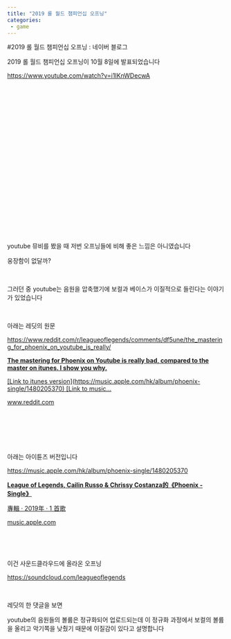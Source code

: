```yaml
---
title: "2019 롤 월드 챔피언십 오프닝"
categories:
 - game
---
```

#2019 롤 월드 챔피언십 오프닝 : 네이버 블로그
<div class="wrap_rabbit pcol2 _param(1) _postViewArea221673006426" id="post-view221673006426">
<!-- Rabbit HTML --><div class="se-viewer se-theme-default" lang="ko-KR">
<!-- SE_DOC_HEADER_END -->
<div class="se-main-container">
<div class="se-component se-text se-l-default" id="SE-ea36dfb0-54ee-4dc2-a93e-27e4d86933ae">
<div class="se-component-content">
<div class="se-section se-section-text se-l-default">
<div class="se-module se-module-text"><!-- SE-TEXT { --><p class="se-text-paragraph se-text-paragraph-align-" id="SE-f21ba930-b447-4250-9c5d-66a370dda437" style=""><span class="se-fs- se-ff-" id="SE-8805879a-b875-4426-9860-211b3a3ee4b2" style="">2019 롤 월드 챔피언십 오프닝이 10월 8일에 발표되었습니다</span></p><!-- } SE-TEXT --><!-- SE-TEXT { --><p class="se-text-paragraph se-text-paragraph-align-" id="SE-5bc0df65-afb2-4296-b512-c9b1cd7944bd" style=""><span class="se-fs- se-ff-" id="SE-a1ea2969-7772-4df3-8dd6-572a1ecec311" style=""><a class="se-link" href="https://www.youtube.com/watch?v=i1IKnWDecwA" target="_blank">https://www.youtube.com/watch?v=i1IKnWDecwA</a></span></p><!-- } SE-TEXT --></div>
</div>
</div>
</div> <div class="se-component se-oembed se-l-default" id="SE-911b3fd6-c831-43bb-a1e3-467df6323ed0">
<div class="se-component-content se-component-content-fit">
<div class="se-section se-section-oembed se-section-align- se-l-default">
<div class="se-module se-module-oembed se-is-progress" style="padding-top: 56.25%;"></div>
</div>
</div>
<script class="__se_module_data" data-module='{"type":"v2_oembed", "id" :"SE-911b3fd6-c831-43bb-a1e3-467df6323ed0", "data" : { "html": "&lt;iframe width=\"480\" height=\"270\" src=\"https://www.youtube.com/embed/i1IKnWDecwA?feature=oembed\" frameborder=\"0\" allow=\"accelerometer; autoplay; encrypted-media; gyroscope; picture-in-picture\" allowfullscreen&gt;&lt;/iframe&gt;", "originalWidth" : "480", "originalHeight" : "270", "contentMode" : "fit", "description": "의심을 박차고 미래를 마주하라. 2019 리그 오브 레전드 월드 챔피언십에 대한 추가 정보는 리그 오브 레전드 공식 홈페이지(https://www.leagueoflegends.co.kr/ko)에서 확인하실 수 있습니다. Phoenix 음원은 아래 사이트에서 감상해보세요. http:...", "inputUrl": "https://www.youtube.com/watch?v=i1IKnWDecwA", "thumbnailUrl" : "https://i.ytimg.com/vi/i1IKnWDecwA/hqdefault.jpg", "thumbnailHeight" : "360", "thumbnailWidth" : "480", "title": "Phoenix (ft. Cailin Russo and Chrissy Costanza) | Worlds 2019 - League of Legends", "providerUrl": "https://www.youtube.com/", "align": "", "type" : "video" }}' type="text/data"></script>
</div>
<div class="se-component se-text se-l-default" id="SE-0023a709-578b-4e6e-ab19-67f16b479d93">
<div class="se-component-content">
<div class="se-section se-section-text se-l-default">
<div class="se-module se-module-text"><!-- SE-TEXT { --><p class="se-text-paragraph se-text-paragraph-align-" id="SE-6a248235-e9e7-40ec-98ca-1351ef27ee31" style=""><span class="se-fs- se-ff-" id="SE-c65dd516-1793-4eab-934e-7aec5cd15a68" style="">​</span></p><!-- } SE-TEXT --><!-- SE-TEXT { --><p class="se-text-paragraph se-text-paragraph-align-" id="SE-3b5ea1b9-e44b-4a87-b9ce-bc468cd71253" style=""><span class="se-fs- se-ff-" id="SE-7c510c7e-fd24-4a6e-a88a-43697efc475d" style="">​</span></p><!-- } SE-TEXT --><!-- SE-TEXT { --><p class="se-text-paragraph se-text-paragraph-align-" id="SE-0ad298fa-e9af-4ec7-b7cd-1238de6144b9" style=""><span class="se-fs- se-ff-" id="SE-eb405c13-addf-4cfa-bd38-ad7d5a2d99ce" style="">youtube 뮤비를 봤을 때 저번 오프닝들에 비해 좋은 느낌은 아니였습니다</span></p><!-- } SE-TEXT --><!-- SE-TEXT { --><p class="se-text-paragraph se-text-paragraph-align-" id="SE-c36e9fc0-a83b-4fdb-bd68-162ef61ee9ac" style=""><span class="se-fs- se-ff-" id="SE-00fe5372-e498-45ef-9902-259748029273" style="">웅장함이 없달까?</span></p><!-- } SE-TEXT --><!-- SE-TEXT { --><p class="se-text-paragraph se-text-paragraph-align-" id="SE-d693aef6-6cbe-4d5f-a046-6d00af77f20c" style=""><span class="se-fs- se-ff-" id="SE-d533f16e-db33-4366-ad16-6f39b4e1a917" style="">​</span></p><!-- } SE-TEXT --><!-- SE-TEXT { --><p class="se-text-paragraph se-text-paragraph-align-" id="SE-9a32a963-dc87-4037-8d74-8f538b6d9e45" style=""><span class="se-fs- se-ff-" id="SE-749533cd-3b19-41c6-bc3b-bbfba5f04dfe" style="">그러던 중 youtube는 음원을 압축했기에 보컬과 베이스가 이질적으로 들린다는 이야기가 있었습니다</span></p><!-- } SE-TEXT --><!-- SE-TEXT { --><p class="se-text-paragraph se-text-paragraph-align-" id="SE-c9715921-71c7-4f17-8a90-1c4aa7c77bfa" style=""><span class="se-fs- se-ff-" id="SE-67a46631-3a04-4075-ac4b-01252ca5be47" style="">​</span></p><!-- } SE-TEXT --><!-- SE-TEXT { --><p class="se-text-paragraph se-text-paragraph-align-" id="SE-e310c19a-f042-4db2-a396-5dd9804c30bd" style=""><span class="se-fs- se-ff-" id="SE-7abb010e-b980-47b8-8b12-845d1d8f0b5c" style="">아래는 레딧의 원문</span></p><!-- } SE-TEXT --><!-- SE-TEXT { --><p class="se-text-paragraph se-text-paragraph-align-" id="SE-e70446a3-3530-4235-a282-ad84d87b7a45" style=""><span class="se-fs- se-ff-" id="SE-fde75325-1dec-44f7-b9e0-60d9a07ef775" style=""><a class="se-link" href="https://www.reddit.com/r/leagueoflegends/comments/df5une/the_mastering_for_phoenix_on_youtube_is_really/" target="_blank">https://www.reddit.com/r/leagueoflegends/comments/df5une/the_mastering_for_phoenix_on_youtube_is_really/</a></span></p><!-- } SE-TEXT --></div>
</div>
</div>
</div> <div class="se-component se-oglink se-l-large_image" id="SE-5e4392c8-3567-49a3-9140-767881de13e2">
<div class="se-component-content">
<div class="se-section se-section-oglink se-l-large_image se-section-align-">
<div class="se-module se-module-oglink">
<a class="se-oglink-thumbnail" href="https://www.reddit.com/r/leagueoflegends/comments/df5une/the_mastering_for_phoenix_on_youtube_is_really/" target="_blank">
<img alt="" class="se-oglink-thumbnail-resource" src="https://dthumb-phinf.pstatic.net/?src=%22https%3A%2F%2Fexternal-preview.redd.it%2FKshwt_hNnH9um2HOV5v0ebn9CB1_a_5XuO51VzZjLmI.jpg%3Fwidth%3D1200%26height%3D628.272251309%26auto%3Dwebp%26s%3D915aa501aea75ad54d925255a7f2c5bed428791a%22&amp;type=ff500_300">
</img></a>
<a class="se-oglink-info" href="https://www.reddit.com/r/leagueoflegends/comments/df5une/the_mastering_for_phoenix_on_youtube_is_really/" target="_blank">
<div class="se-oglink-info-container">
<strong class="se-oglink-title">The mastering for Phoenix on Youtube is really bad, compared to the master on itunes. I show you why.</strong>
<p class="se-oglink-summary">[Link to itunes version](https://music.apple.com/hk/album/phoenix-single/1480205370) [Link to music...</p>
<p class="se-oglink-url">www.reddit.com</p>
</div>
</a>
</div>
</div>
</div>
<script class="__se_module_data" data-module='{"type":"v2_oglink", "id" :"SE-5e4392c8-3567-49a3-9140-767881de13e2", "data" : {"link" : "https://www.reddit.com/r/leagueoflegends/comments/df5une/the_mastering_for_phoenix_on_youtube_is_really/", "isVideo" : "false", "thumbnail" : "https://dthumb-phinf.pstatic.net/?src=%22https%3A%2F%2Fexternal-preview.redd.it%2FKshwt_hNnH9um2HOV5v0ebn9CB1_a_5XuO51VzZjLmI.jpg%3Fwidth%3D1200%26height%3D628.272251309%26auto%3Dwebp%26s%3D915aa501aea75ad54d925255a7f2c5bed428791a%22&amp;type=ff500_300"}}' type="text/data"></script>
</div> <div class="se-component se-text se-l-default" id="SE-b15fd943-a44f-4547-83db-db9a34c0b23b">
<div class="se-component-content">
<div class="se-section se-section-text se-l-default">
<div class="se-module se-module-text"><!-- SE-TEXT { --><p class="se-text-paragraph se-text-paragraph-align-" id="SE-cca9fb9b-10c2-40d0-a416-74fb39b2646a" style=""><span class="se-fs- se-ff-" id="SE-c53df965-ab6f-448d-b508-0e68441089dd" style="">​</span></p><!-- } SE-TEXT --><!-- SE-TEXT { --><p class="se-text-paragraph se-text-paragraph-align-" id="SE-d7940b04-e461-48da-97fb-12e8e74fcdf3" style=""><span class="se-fs- se-ff-" id="SE-217ed19d-04d2-4d96-887f-1d9925286f14" style="">​</span></p><!-- } SE-TEXT --><!-- SE-TEXT { --><p class="se-text-paragraph se-text-paragraph-align-" id="SE-ecab8b7f-7d2d-4d03-8b96-2a66fc2d8049" style=""><span class="se-fs- se-ff-" id="SE-47e5874a-7986-467c-8f16-022fa775aba5" style="">​</span></p><!-- } SE-TEXT --><!-- SE-TEXT { --><p class="se-text-paragraph se-text-paragraph-align-" id="SE-704c7d93-9122-4cae-bc2e-81a114f9f86c" style=""><span class="se-fs- se-ff-" id="SE-f4b56f50-bfa7-45cd-9df3-0ef00749f06a" style="">아래는 아이튠즈 버전입니다</span></p><!-- } SE-TEXT --><!-- SE-TEXT { --><p class="se-text-paragraph se-text-paragraph-align-" id="SE-1895b2e0-5b69-4dc0-99d6-94af107bf70b" style=""><span class="se-fs- se-ff-" id="SE-a9f11cb7-15c3-437b-a02c-4e7c63d09be7" style=""><a class="se-link" href="https://music.apple.com/hk/album/phoenix-single/1480205370" target="_blank">https://music.apple.com/hk/album/phoenix-single/1480205370</a></span></p><!-- } SE-TEXT --></div>
</div>
</div>
</div> <div class="se-component se-oglink se-l-large_image" id="SE-7492227d-c943-469d-84c6-fb55f4945cd9">
<div class="se-component-content">
<div class="se-section se-section-oglink se-l-large_image se-section-align-">
<div class="se-module se-module-oglink">
<a class="se-oglink-thumbnail" href="https://music.apple.com/hk/album/phoenix-single/1480205370" target="_blank">
<img alt="" class="se-oglink-thumbnail-resource" src="https://dthumb-phinf.pstatic.net/?src=%22https%3A%2F%2Fis4-ssl.mzstatic.com%2Fimage%2Fthumb%2FMusic123%2Fv4%2F65%2F7b%2F47%2F657b47bc-fd08-0b08-3d90-a86c412af725%2F811395033098.png%2F1200x630wp.png%22&amp;type=ff500_300">
</img></a>
<a class="se-oglink-info" href="https://music.apple.com/hk/album/phoenix-single/1480205370" target="_blank">
<div class="se-oglink-info-container">
<strong class="se-oglink-title">‎League of Legends, Cailin Russo &amp; Chrissy Costanza的《Phoenix - Single》</strong>
<p class="se-oglink-summary">‎專輯 · 2019年 · 1 首歌</p>
<p class="se-oglink-url">music.apple.com</p>
</div>
</a>
</div>
</div>
</div>
<script class="__se_module_data" data-module='{"type":"v2_oglink", "id" :"SE-7492227d-c943-469d-84c6-fb55f4945cd9", "data" : {"link" : "https://music.apple.com/hk/album/phoenix-single/1480205370", "isVideo" : "false", "thumbnail" : "https://dthumb-phinf.pstatic.net/?src=%22https%3A%2F%2Fis4-ssl.mzstatic.com%2Fimage%2Fthumb%2FMusic123%2Fv4%2F65%2F7b%2F47%2F657b47bc-fd08-0b08-3d90-a86c412af725%2F811395033098.png%2F1200x630wp.png%22&amp;type=ff500_300"}}' type="text/data"></script>
</div> <div class="se-component se-text se-l-default" id="SE-3a221586-88dd-4e83-a000-ec9bb3777083">
<div class="se-component-content">
<div class="se-section se-section-text se-l-default">
<div class="se-module se-module-text"><!-- SE-TEXT { --><p class="se-text-paragraph se-text-paragraph-align-" id="SE-5c34077d-1a2d-4905-b8e8-949450bae131" style=""><span class="se-fs- se-ff-" id="SE-2918b922-3da3-4275-ba12-de9d42399e10" style="">​</span></p><!-- } SE-TEXT --><!-- SE-TEXT { --><p class="se-text-paragraph se-text-paragraph-align-" id="SE-c5fa63f4-4a9c-4b48-89e6-7436655ae89d" style=""><span class="se-fs- se-ff-" id="SE-4b389fa9-cb06-41c6-8246-0be6497ef7c5" style="">​</span></p><!-- } SE-TEXT --><!-- SE-TEXT { --><p class="se-text-paragraph se-text-paragraph-align-" id="SE-41b551ae-7fbd-40bb-a883-0e5f7d5e8a80" style=""><span class="se-fs- se-ff-" id="SE-6f65472d-d842-494f-ab83-bfd31ea9f736" style="">이건 사운드클라우드에 올라온 오프닝</span></p><!-- } SE-TEXT --><!-- SE-TEXT { --><p class="se-text-paragraph se-text-paragraph-align-" id="SE-64041399-39b0-4a8b-a35c-369fc2f55617" style=""><span class="se-fs- se-ff-" id="SE-946f9446-4678-4841-bce7-6243c869bcfc" style=""><a class="se-link" href="https://soundcloud.com/leagueoflegends" target="_blank">https://soundcloud.com/leagueoflegends</a></span></p><!-- } SE-TEXT --></div>
</div>
</div>
</div> <div class="se-component se-oembed se-l-default" id="SE-0788f0ef-89e4-4951-aced-6ea853db8be7">
<div class="se-component-content se-component-content-normal">
<div class="se-section se-section-oembed se-section-align- se-l-default">
<div class="se-module se-module-oembed se-is-progress"></div>
</div>
</div>
<script class="__se_module_data" data-module='{"type":"v2_oembed", "id" :"SE-0788f0ef-89e4-4951-aced-6ea853db8be7", "data" : { "html": "&lt;iframe width=\"100%\" height=\"450\" scrolling=\"no\" frameborder=\"no\" src=\"https://w.soundcloud.com/player/?visual=true&amp;url=https%3A%2F%2Fapi.soundcloud.com%2Fusers%2F20172471&amp;show_artwork=true\"&gt;&lt;/iframe&gt;", "originalWidth" : "", "originalHeight" : "450", "contentMode" : "normal", "description": "Listen to League of Legends | SoundCloud is an audio platform that lets you listen to what you love and share the sounds you create.", "inputUrl": "https://soundcloud.com/leagueoflegends", "thumbnailUrl" : "https://i1.sndcdn.com/avatars-000703750309-ghcj1l-t500x500.jpg", "thumbnailHeight" : "500", "thumbnailWidth" : "500", "title": "League of Legends", "providerUrl": "https://soundcloud.com", "align": "", "type" : "rich" }}' type="text/data"></script>
</div>
<div class="se-component se-text se-l-default" id="SE-fb7bc2f7-2b8e-4c9f-8e21-37dd0a0f23f3">
<div class="se-component-content">
<div class="se-section se-section-text se-l-default">
<div class="se-module se-module-text"><!-- SE-TEXT { --><p class="se-text-paragraph se-text-paragraph-align-" id="SE-d566b997-a49a-47b5-a4b9-92b76bcd21d6" style=""><span class="se-fs- se-ff-" id="SE-a3f3cb5e-44f8-4ae3-b72f-dab399d4f66d" style="">​</span></p><!-- } SE-TEXT --><!-- SE-TEXT { --><p class="se-text-paragraph se-text-paragraph-align-" id="SE-99c427fb-ffbd-481f-a626-b40c83463f1b" style=""><span class="se-fs- se-ff-" id="SE-7aa06dee-70ca-4c43-a428-334d213d4398" style="">레딧의 한 댓글을 보면</span></p><!-- } SE-TEXT --><!-- SE-TEXT { --><p class="se-text-paragraph se-text-paragraph-align-" id="SE-c92d1ee0-3c56-4715-85e4-efc5de0ab668" style=""><span class="se-fs- se-ff-" id="SE-f3cd65d7-f722-4b96-96bd-af60c7de3f05" style="">youtube의 음원들의 볼륨은 정규화되어 업로드되는데 이 정규화 과정에서 보컬의 볼륨을 올리고 악기쪽을 낮췄기 때문에 이질감이 있다고 설명합니다</span></p><!-- } SE-TEXT --><!-- SE-TEXT { --><p class="se-text-paragraph se-text-paragraph-align-" id="SE-d69b9d19-fd41-4912-9ad3-91817dab25a4" style=""><span class="se-fs- se-ff-" id="SE-cc6d470d-7b2f-4523-b906-e0dcee321c97" style="">​</span></p><!-- } SE-TEXT --></div>
</div>
</div>
</div> </div>
</div>
</div>